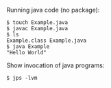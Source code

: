 Running java code (no package):

```
$ touch Example.java
$ javac Example.java
$ ls
Example.class Example.java
$ java Example
"Hello World"
```

Show invocation of java programs:
```
$ jps -lvm
```
